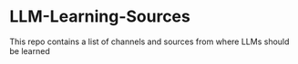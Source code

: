 # LLM-Learning-Sources
This repo contains a list of channels and sources from where LLMs should be learned
